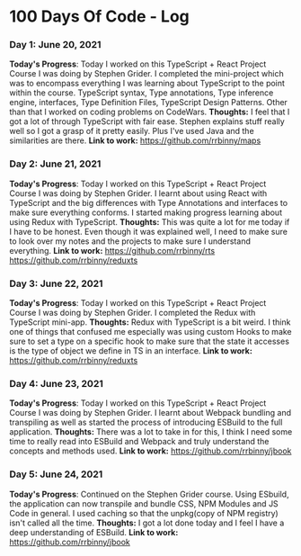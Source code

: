 # 100 Days Of Code - Log

### Day 1: June 20, 2021

**Today's Progress**:
Today I worked on this TypeScript + React Project Course I was doing by Stephen Grider.
I completed the mini-project which was to encompass everything I was learning about TypeScript to the point within the course. TypeScript syntax, Type annotations, Type inference engine, interfaces, Type Definition Files, TypeScript Design Patterns.
Other than that I worked on coding problems on CodeWars.
**Thoughts:**
I feel that I got a lot of through TypeScript with fair ease. Stephen explains stuff really well so I got a grasp of it pretty easily. Plus I've used Java and the similarities are there.
**Link to work:**
https://github.com/rrbinny/maps

### Day 2: June 21, 2021

**Today's Progress**:
Today I worked on this TypeScript + React Project Course I was doing by Stephen Grider.
I learnt about using React with TypeScript and the big differences with Type Annotations and interfaces to make sure everything conforms.
I started making progress learning about using Redux with TypeScript.
**Thoughts:**
This was quite a lot for me today if I have to be honest. Even though it was explained well, I need to make sure to look over my notes and the projects to make sure I understand everything.
**Link to work:**
https://github.com/rrbinny/rts
https://github.com/rrbinny/reduxts

### Day 3: June 22, 2021

**Today's Progress**:
Today I worked on this TypeScript + React Project Course I was doing by Stephen Grider.
I completed the Redux with TypeScript mini-app.
**Thoughts:**
Redux with TypeScript is a bit weird. I think one of things that confused me especially was using custom Hooks to make sure to set a type on a specific hook to make sure that the state it accesses is the type of object we define in TS in an interface.
**Link to work:**
https://github.com/rrbinny/reduxts

### Day 4: June 23, 2021

**Today's Progress**:
Today I worked on this TypeScript + React Project Course I was doing by Stephen Grider.
I learnt about Webpack bundling and transpiling as well as started the process of introducing ESBuild to the full application.
**Thoughts:**
There was a lot to take in for this, I think I need some time to really read into ESBuild and Webpack and truly understand the concepts
and methods used.
**Link to work:**
https://github.com/rrbinny/jbook

### Day 5: June 24, 2021

**Today's Progress**:
Continued on the Stephen Grider course. Using ESbuild, the application can now transpile and bundle CSS, NPM Modules and JS Code in general. I used caching so that the unpkg(copy of NPM registry) isn't called all the time.
**Thoughts:**
I got a lot done today and I feel I have a deep understanding of ESBuild.
**Link to work:**
https://github.com/rrbinny/jbook
